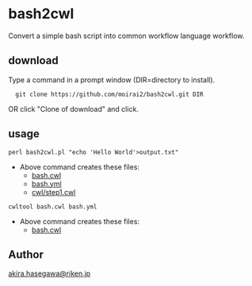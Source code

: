 # bash2cwl

Convert a simple bash script into common workflow language workflow.

## download

Type a command in a prompt window (DIR=directory to install).

```
  git clone https://github.com/moirai2/bash2cwl.git DIR
```
OR click "Clone of download" and click.

## usage

```
perl bash2cwl.pl "echo 'Hello World'>output.txt"
```

* Above command creates these files:
  - [bash.cwl](https://github.com/moirai2/bash2cwl/helloworld/bash.cwl)
  - [bash.yml](https://github.com/moirai2/bash2cwl/helloworld/bash.yml)
  - [cwl/step1.cwl](https://github.com/moirai2/bash2cwl/helloworld/cwl/step1.cwl)

```
cwltool bash.cwl bash.yml
```

* Above command creates these files:
  - [bash.cwl](https://github.com/moirai2/bash2cwl/helloworld/output.txt)

## Author

akira.hasegawa@riken.jp
